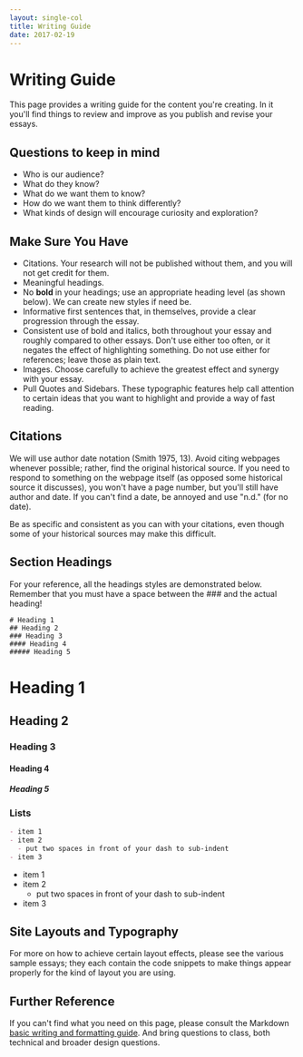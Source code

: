 ```yaml
---
layout: single-col
title: Writing Guide
date: 2017-02-19
---
```


# Writing Guide
This page provides a writing guide for the content you're creating. In it you'll find things to review and improve as you publish and revise your essays.

## Questions to keep in mind
- Who is our audience?
- What do they know?
- What do we want them to know?
- How do we want them to think differently?
- What kinds of design will encourage curiosity and exploration?

## Make Sure You Have
- Citations. Your research will not be published without them, and you will not get credit for them.
- Meaningful headings.
- No **bold** in your headings; use an appropriate heading level (as shown below). We can create new styles if need be.
- Informative first sentences that, in themselves, provide a clear progression through the essay.
- Consistent use of bold and italics, both throughout your essay and roughly compared to other essays. Don't use either too often, or it negates the effect of highlighting something. Do not use either for references; leave those as plain text.
- Images. Choose carefully to achieve the greatest effect and synergy with your essay.
- Pull Quotes and Sidebars. These typographic features help call attention to certain ideas that you want to highlight and provide a way of fast reading.

## Citations
We will use author date notation (Smith 1975, 13). Avoid citing webpages whenever possible; rather, find the original historical source. If you need to respond to something on the webpage itself (as opposed some historical source it discusses), you won't have a page number, but you'll still have author and date. If you can't find a date, be annoyed and  use "n.d." (for no date).

Be as specific and consistent as you can with your citations, even though some of your historical sources may make this difficult.

## Section Headings
For your reference, all the headings styles are demonstrated below. Remember that you must have a space between the ### and the actual heading!

```
# Heading 1
## Heading 2
### Heading 3
#### Heading 4
##### Heading 5
```
# Heading 1

## Heading 2

### Heading 3

#### Heading 4

##### Heading 5


### Lists
``` md
- item 1
- item 2
  - put two spaces in front of your dash to sub-indent
- item 3
```

- item 1
- item 2
  - put two spaces in front of your dash to sub-indent
- item 3


## Site Layouts and Typography
For more on how to achieve certain layout effects, please see the various sample essays; they each contain the code snippets to make things appear properly for the kind of layout you are using.

## Further Reference
If you can't find what you need on this page, please consult the Markdown [basic writing and formatting guide](https://help.github.com/articles/basic-writing-and-formatting-syntax/). And bring questions to class, both technical and broader design questions.
